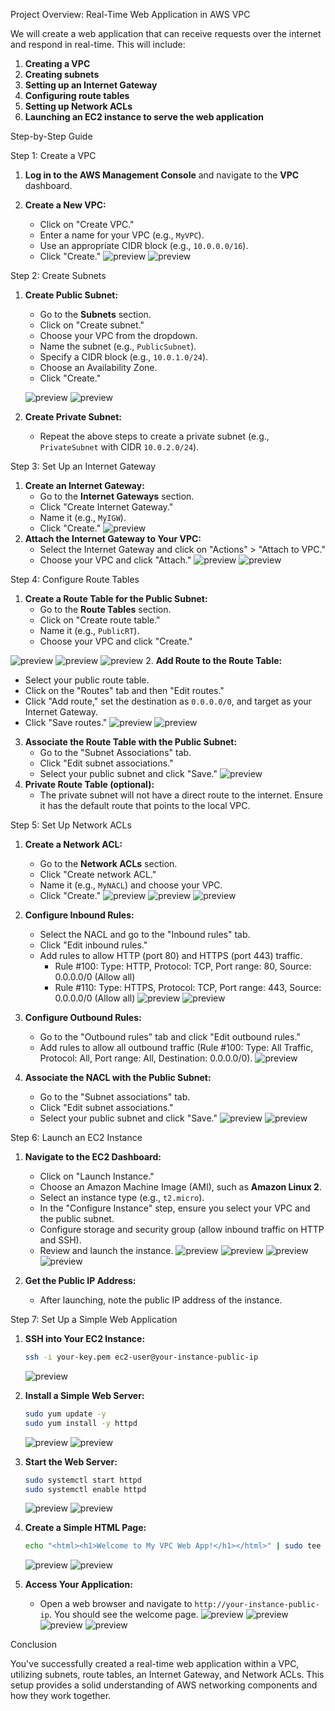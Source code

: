 

Project Overview: Real-Time Web Application in AWS VPC

We will create a web application that can receive requests over the internet and respond in real-time. This will include:

1. **Creating a VPC**
2. **Creating subnets**
3. **Setting up an Internet Gateway**
4. **Configuring route tables**
5. **Setting up Network ACLs**
6. **Launching an EC2 instance to serve the web application**

Step-by-Step Guide

Step 1: Create a VPC

1. **Log in to the AWS Management Console** and navigate to the **VPC** dashboard.

2. **Create a New VPC:**
   - Click on "Create VPC."
   - Enter a name for your VPC (e.g., `MyVPC`).
   - Use an appropriate CIDR block (e.g., `10.0.0.0/16`).
   - Click "Create."
   ![preview](2.png)
   ![preview](3.png)

Step 2: Create Subnets

1. **Create Public Subnet:**
   - Go to the **Subnets** section.
   - Click on "Create subnet."
   - Choose your VPC from the dropdown.
   - Name the subnet (e.g., `PublicSubnet`).
   - Specify a CIDR block (e.g., `10.0.1.0/24`).
   - Choose an Availability Zone.
   - Click "Create."

   ![preview](4.png)
   ![preview](5.png)

2. **Create Private Subnet:**
   - Repeat the above steps to create a private subnet (e.g., `PrivateSubnet` with CIDR `10.0.2.0/24`).

Step 3: Set Up an Internet Gateway

1. **Create an Internet Gateway:**
   - Go to the **Internet Gateways** section.
   - Click "Create Internet Gateway."
   - Name it (e.g., `MyIGW`).
   - Click "Create."
![preview](6.png)
2. **Attach the Internet Gateway to Your VPC:**
   - Select the Internet Gateway and click on "Actions" > "Attach to VPC."
   - Choose your VPC and click "Attach."
![preview](7.png)
![preview](9.png)

Step 4: Configure Route Tables

1. **Create a Route Table for the Public Subnet:**
   - Go to the **Route Tables** section.
   - Click on "Create route table."
   - Name it (e.g., `PublicRT`).
   - Choose your VPC and click "Create."

![preview](10.png)
![preview](11.png)
![preview](12.png)
2. **Add Route to the Route Table:**
   - Select your public route table.
   - Click on the "Routes" tab and then "Edit routes."
   - Click "Add route," set the destination as `0.0.0.0/0`, and target as your Internet Gateway.
   - Click "Save routes."
![preview](13.png)
![preview](14.png)

3. **Associate the Route Table with the Public Subnet:**
   - Go to the "Subnet Associations" tab.
   - Click "Edit subnet associations."
   - Select your public subnet and click "Save."
![preview](15.png)
4. **Private Route Table (optional):**
   - The private subnet will not have a direct route to the internet. Ensure it has the default route that points to the local VPC.

Step 5: Set Up Network ACLs

1. **Create a Network ACL:**
   - Go to the **Network ACLs** section.
   - Click "Create network ACL."
   - Name it (e.g., `MyNACL`) and choose your VPC.
   - Click "Create."
![preview](16.png)
![preview](17.png)
![preview](18.png)
2. **Configure Inbound Rules:**
   - Select the NACL and go to the "Inbound rules" tab.
   - Click "Edit inbound rules."
   - Add rules to allow HTTP (port 80) and HTTPS (port 443) traffic.
     - Rule #100: Type: HTTP, Protocol: TCP, Port range: 80, Source: 0.0.0.0/0 (Allow all)
     - Rule #110: Type: HTTPS, Protocol: TCP, Port range: 443, Source: 0.0.0.0/0 (Allow all)
     ![preview](19.png)
      ![preview](20.png)

3. **Configure Outbound Rules:**
   - Go to the "Outbound rules" tab and click "Edit outbound rules."
   - Add rules to allow all outbound traffic (Rule #100: Type: All Traffic, Protocol: All, Port range: All, Destination: 0.0.0.0/0).
 ![preview](20.png)
4. **Associate the NACL with the Public Subnet:**
   - Go to the "Subnet associations" tab.
   - Click "Edit subnet associations."
   - Select your public subnet and click "Save."
 ![preview](21.png)
 ![preview](22.png)
  
  
Step 6: Launch an EC2 Instance

1. **Navigate to the EC2 Dashboard:**
   - Click on "Launch Instance."
   - Choose an Amazon Machine Image (AMI), such as **Amazon Linux 2**.
   - Select an instance type (e.g., `t2.micro`).
   - In the "Configure Instance" step, ensure you select your VPC and the public subnet.
   - Configure storage and security group (allow inbound traffic on HTTP and SSH).
   - Review and launch the instance.
   ![preview](24.png)
   ![preview](25.png)
   ![preview](26.png)
   ![preview](27.png)
   

2. **Get the Public IP Address:**
   - After launching, note the public IP address of the instance.

Step 7: Set Up a Simple Web Application

1. **SSH into Your EC2 Instance:**
   ```bash
   ssh -i your-key.pem ec2-user@your-instance-public-ip
   ```
   ![preview](28.png)

2. **Install a Simple Web Server:**
   ```bash
   sudo yum update -y
   sudo yum install -y httpd
   ```
   ![preview](29.png)
    ![preview](30.png)
    

3. **Start the Web Server:**
   ```bash
   sudo systemctl start httpd
   sudo systemctl enable httpd
   ```
    ![preview](31.png)
     ![preview](32.png)

4. **Create a Simple HTML Page:**
   ```bash
   echo "<html><h1>Welcome to My VPC Web App!</h1></html>" | sudo tee /var/www/html/index.html
   ```
    ![preview](33.png)
     ![preview](34.png)

5. **Access Your Application:**
   - Open a web browser and navigate to `http://your-instance-public-ip`. You should see the welcome page.
    ![preview](31.png)
     ![preview](32.png)
      ![preview](33.png)
       ![preview](35.png)

Conclusion

You've successfully created a real-time web application within a VPC, utilizing subnets, route tables, an Internet Gateway, and Network ACLs. This setup provides a solid understanding of AWS networking components and how they work together.
